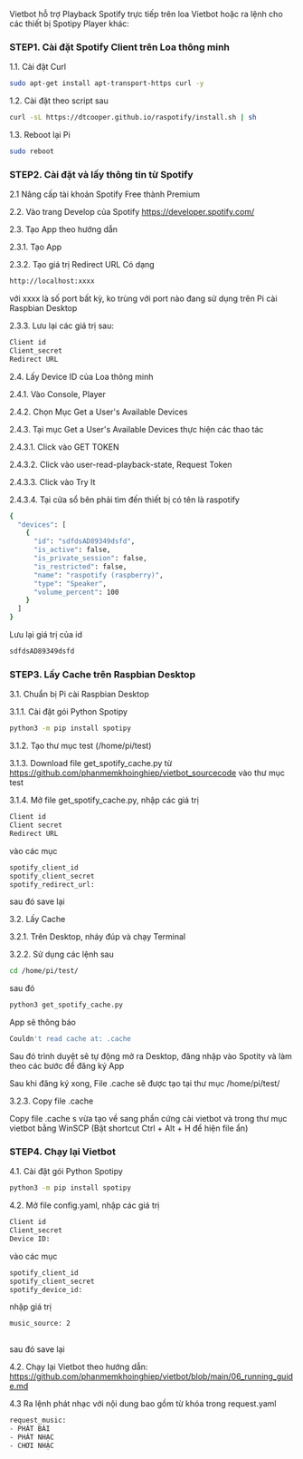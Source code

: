 
Vietbot hỗ trợ Playback Spotify trực tiếp trên loa Vietbot hoặc ra lệnh cho các thiết bị Spotipy Player khác:

### STEP1. Cài đặt Spotify Client trên Loa thông minh

1.1. Cài đặt Curl

```sh
sudo apt-get install apt-transport-https curl -y 
```

1.2. Cài đặt theo script sau

```sh
curl -sL https://dtcooper.github.io/raspotify/install.sh | sh
```
1.3. Reboot lại Pi

```sh
sudo reboot
```

### STEP2. Cài đặt và lấy thông tin từ Spotify

2.1 Nâng cấp tài khoản Spotify Free thành Premium

2.2. Vào trang Develop của Spotify https://developer.spotify.com/

2.3. Tạo App theo hướng dẫn 

2.3.1. Tạo App

2.3.2. Tạo giá trị Redirect URL
Có dạng 

```sh
http://localhost:xxxx
```

với xxxx là số port bất kỳ, ko trùng với port nào đang sử dụng trên Pi cài Raspbian Desktop

2.3.3. Lưu lại các giá trị sau:

```sh
Client id
Client_secret 
Redirect URL
```
2.4. Lấy Device ID của Loa thông minh

2.4.1. Vào Console, Player

2.4.2. Chọn Mục  	Get a User's Available Devices

2.4.3. Tại mục Get a User's Available Devices thực hiện các thao tác

2.4.3.1. Click vào GET TOKEN

2.4.3.2. Click vào user-read-playback-state, Request Token

2.4.3.3. Click vào Try It

2.4.3.4. Tại cửa sổ bên phải tìm đến thiết bị có tên là raspotify

```sh
{
  "devices": [
    {
      "id": "sdfdsAD89349dsfd",
      "is_active": false,
      "is_private_session": false,
      "is_restricted": false,
      "name": "raspotify (raspberry)",
      "type": "Speaker",
      "volume_percent": 100
    }
  ]
}
```
Lưu lại giá trị của id

```sh
sdfdsAD89349dsfd
```

### STEP3. Lấy Cache trên Raspbian Desktop

3.1. Chuẩn bị Pi cài Raspbian Desktop

3.1.1. Cài đặt gói Python Spotipy 

```sh
python3 -m pip install spotipy
```
3.1.2. Tạo thư mục test (/home/pi/test)

3.1.3. Download file get_spotify_cache.py từ https://github.com/phanmemkhoinghiep/vietbot_sourcecode vào thư mục test 

3.1.4. Mở file get_spotify_cache.py, nhập các giá trị 

```sh
Client id
Client secret 
Redirect URL
```
vào các mục
```sh
spotify_client_id
spotify_client_secret
spotify_redirect_url: 
```

sau đó save lại

3.2. Lấy Cache

3.2.1. Trên Desktop, nháy đúp và chạy Terminal

3.2.2. Sử dụng các lệnh sau

```sh
cd /home/pi/test/
```
sau đó

```sh
python3 get_spotify_cache.py
```
App sẽ thông báo

```sh
Couldn't read cache at: .cache
```
Sau đó trình duyệt sẽ tự động mở ra Desktop, đăng nhập vào Spotity và làm theo các bước để đăng ký App

Sau khi đăng ký xong, File .cache sẽ được tạo tại thư mục  /home/pi/test/

3.2.3. Copy file .cache

Copy file .cache s vừa tạo về sang phần cứng cài vietbot và trong thư mục vietbot bằng WinSCP (Bật shortcut Ctrl + Alt + H để hiện file ẩn)

### STEP4. Chạy lại Vietbot

4.1. Cài đặt gói Python Spotipy 

```sh
python3 -m pip install spotipy
```
4.2. Mở file config.yaml, nhập các giá trị 

```sh
Client id
Client_secret 
Device ID: 
```
vào các mục
```sh
spotify_client_id
spotify_client_secret
spotify_device_id: 
```
nhập giá trị
```sh
music_source: 2
 
```
 
sau đó save lại

4.2. Chạy lại Vietbot theo hướng dẫn: https://github.com/phanmemkhoinghiep/vietbot/blob/main/06_running_guide.md

4.3 Ra lệnh phát nhạc với nội dung bao gồm từ khóa trong request.yaml
```sh
request_music:
- PHÁT BÀI
- PHÁT NHẠC
- CHƠI NHẠC
 
```
